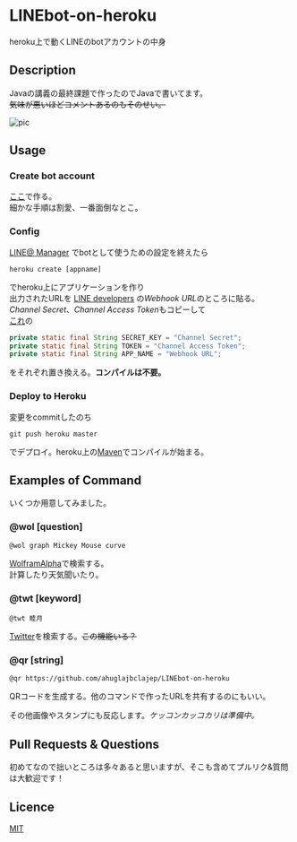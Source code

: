 # LINEbot-on-heroku
heroku上で動くLINEのbotアカウントの中身

## Description
Javaの講義の最終課題で作ったのでJavaで書いてます。  
~~気味が悪いほどコメントあるのもそのせい。~~

![pic](https://github.com/ahuglajbclajep/LINEbot-on-heroku/blob/pic/README.gif)

## Usage
### Create bot account
[ここ](https://business.line.me/ja/services/bot)で作る。  
細かな手順は割愛、一番面倒なとこ。

### Config
[LINE@ Manager](https://admin-official.line.me) でbotとして使うための設定を終えたら  
```
heroku create [appname]
```  
でheroku上にアプリケーションを作り  
出力されたURLを [LINE developers](https://developers.line.me/ba) の*Webhook URL*のところに貼る。  
*Channel Secret*、*Channel Access Token*もコピーして  
[これ](src/main/java/mutuki/Send.java)の   
```java
private static final String SECRET_KEY = "Channel Secret";
private static final String TOKEN = "Channel Access Token";
private static final String APP_NAME = "Webhook URL";
```  
をそれぞれ置き換える。**コンパイルは不要。**

### Deploy to Heroku
変更をcommitしたのち  
```
git push heroku master
```  
でデプロイ。heroku上の[Maven](https://maven.apache.org)でコンパイルが始まる。

## Examples of Command
いくつか用意してみました。

### @wol [question]
```
@wol graph Mickey Mouse curve
```  
[WolframAlpha](http://www.wolframalpha.com)で検索する。  
計算したり天気聞いたり。

### @twt [keyword]
```
@twt 睦月
```  
[Twitter](https://twitter.com)を検索する。~~この機能いる？~~

### @qr [string]
```
@qr https://github.com/ahuglajbclajep/LINEbot-on-heroku
```  
QRコードを生成する。他のコマンドで作ったURLを共有するのにもいい。

その他画像やスタンプにも反応します。*ケッコンカッコカリは準備中。*

## Pull Requests & Questions
初めてなので拙いところは多々あると思いますが、そこも含めてプルリク&質問は大歓迎です！

## Licence
[MIT](LICENSE)